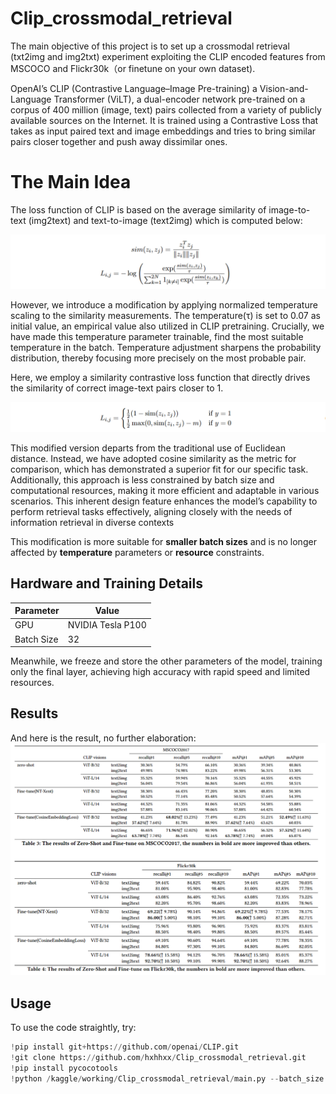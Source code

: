 # Clip_crossmodal_retrieval

The main objective of this project is to set up a crossmodal retrieval (txt2img and img2txt) experiment exploiting the CLIP encoded features from MSCOCO and Flickr30k（or finetune on your own dataset). 

OpenAI’s CLIP (Contrastive Language–Image Pre-training) a Vision-and-Language Transformer (ViLT), a dual-encoder network pre-trained on a corpus of 400 million (image, text) pairs collected from a variety of publicly available sources on the Internet.  It is trained using a Contrastive Loss that takes as input paired text and image embeddings and tries to bring similar pairs closer together and push away dissimilar ones.

# The Main Idea

The loss function of CLIP is based on the average similarity of image-to-text (img2text) and text-to-image (text2img) which is computed below:

![示例图片](./_img/nt-xent_loss.png)

However, we introduce a modification by applying normalized temperature scaling to the similarity measurements. The temperature(τ) is set to 0.07 as initial value, an empirical value also utilized in CLIP pretraining. Crucially, we have made this temperature parameter trainable, find the most suitable temperature in the batch. Temperature adjustment sharpens the probability distribution, thereby focusing more precisely on the most probable pair.

Here, we employ a similarity contrastive loss function that directly drives the similarity of correct image-text pairs closer to 1.

![示例图片](./_img/sim_contra_loss.png)

This modified version departs from the traditional use of Euclidean distance. Instead, we have adopted cosine similarity as the metric for comparison, which has demonstrated a superior fit for our specific task.
Additionally, this approach is less constrained by batch size and computational resources, making it more efficient and adaptable in various scenarios. This inherent design feature enhances the model’s capability to perform retrieval tasks effectively, aligning closely with the needs of information retrieval in diverse contexts

This modification is more suitable for **smaller batch sizes** and is no longer affected by **temperature** parameters or **resource** constraints.

## Hardware and Training Details

| **Parameter**   | **Value**         |
|-----------------|-------------------|
| GPU             | NVIDIA Tesla P100 |
| Batch Size      | 32                |

Meanwhile, we freeze and store the other parameters of the model, training only the final layer, achieving high accuracy with rapid speed and limited resources.

## Results

And here is the result, no further elaboration:
![示例图片](./_img/result.png)

## Usage

To use the code straightly, try:
```python
!pip install git+https://github.com/openai/CLIP.git
!git clone https://github.com/hxhhxx/Clip_crossmodal_retrieval.git
!pip install pycocotools
!python /kaggle/working/Clip_crossmodal_retrieval/main.py --batch_size "256" --trainable "adaptor"   --dataset "coco" --num_epoch "1" --model "ViT-L/14" # finetune defaultly, if just eval change the
```
